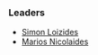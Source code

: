 ### Leaders

* [Simon Loizides](mailto:simon.loizides@owasp.org)
* [Marios Nicolaides](mailto:marios.nicolaides@owasp.org)
